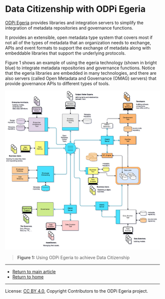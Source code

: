 <!-- SPDX-License-Identifier: CC-BY-4.0 -->
<!-- Copyright Contributors to the ODPi Egeria project. -->

# Data Citizenship with ODPi Egeria

[ODPi Egeria](https://egeria.odpi.org/) provides libraries and integration servers to simplify the
integration of metadata repositories and governance functions.

It provides an extensible, open metadata type system that covers most if not all of the types of metadata that
an organization needs to exchange, APIs and event formats to support the exchange of metadata along with
embeddable libraries that support the underlying protocols.

Figure 1 shows an example of using the egeria technology (shown in bright blue) to integrate metadata repositories
and governance functions.  Notice that the egeria libraries are embedded in many technologies, and there are also servers
(called Open Metadata and Governance (OMAG) servers) that provide governance APIs to different types of tools.

![Figure 1](governance-maturity-model-Data-Citizenship-with-Egeria.png#pagewidth)
> **Figure 1:** Using ODPi Egeria to achieve Data Citizenship


----
* [Return to main article](.)
* [Return to home](..)

----
License: [CC BY 4.0](https://creativecommons.org/licenses/by/4.0/),
Copyright Contributors to the ODPi Egeria project.

